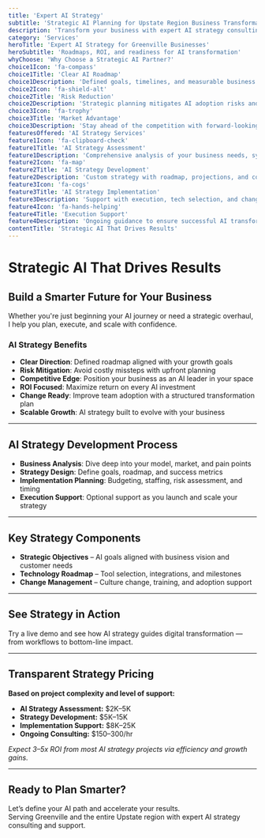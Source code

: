 ```yaml
---
title: 'Expert AI Strategy'
subtitle: 'Strategic AI Planning for Upstate Region Business Transformation'
description: 'Transform your business with expert AI strategy consulting. I develop comprehensive AI strategies that align with your business goals, optimize operations, and drive competitive advantage for Upstate region companies.'
category: 'Services'
heroTitle: 'Expert AI Strategy for Greenville Businesses'
heroSubtitle: 'Roadmaps, ROI, and readiness for AI transformation'
whyChoose: 'Why Choose a Strategic AI Partner?'
choice1Icon: 'fa-compass'
choice1Title: 'Clear AI Roadmap'
choice1Description: 'Defined goals, timelines, and measurable business outcomes'
choice2Icon: 'fa-shield-alt'
choice2Title: 'Risk Reduction'
choice2Description: 'Strategic planning mitigates AI adoption risks and resource misalignment'
choice3Icon: 'fa-trophy'
choice3Title: 'Market Advantage'
choice3Description: 'Stay ahead of the competition with forward-looking AI strategy'
featuresOffered: 'AI Strategy Services'
feature1Icon: 'fa-clipboard-check'
feature1Title: 'AI Strategy Assessment'
feature1Description: 'Comprehensive analysis of your business needs, systems, and AI opportunities'
feature2Icon: 'fa-map'
feature2Title: 'AI Strategy Development'
feature2Description: 'Custom strategy with roadmap, projections, and competitive alignment'
feature3Icon: 'fa-cogs'
feature3Title: 'AI Strategy Implementation'
feature3Description: 'Support with execution, tech selection, and change management'
feature4Icon: 'fa-hands-helping'
feature4Title: 'Execution Support'
feature4Description: 'Ongoing guidance to ensure successful AI transformation and ROI'
contentTitle: 'Strategic AI That Drives Results'
---
```


# Strategic AI That Drives Results

## Build a Smarter Future for Your Business

Whether you're just beginning your AI journey or need a strategic overhaul, I help you plan, execute, and scale with confidence.

### AI Strategy Benefits

- **Clear Direction**: Defined roadmap aligned with your growth goals
- **Risk Mitigation**: Avoid costly missteps with upfront planning
- **Competitive Edge**: Position your business as an AI leader in your space
- **ROI Focused**: Maximize return on every AI investment
- **Change Ready**: Improve team adoption with a structured transformation plan
- **Scalable Growth**: AI strategy built to evolve with your business

---

## AI Strategy Development Process

- **Business Analysis**: Dive deep into your model, market, and pain points
- **Strategy Design**: Define goals, roadmap, and success metrics
- **Implementation Planning**: Budgeting, staffing, risk assessment, and timing
- **Execution Support**: Optional support as you launch and scale your strategy

---

## Key Strategy Components

- **Strategic Objectives** – AI goals aligned with business vision and customer needs
- **Technology Roadmap** – Tool selection, integrations, and milestones
- **Change Management** – Culture change, training, and adoption support

---

## See Strategy in Action

Try a live demo and see how AI strategy guides digital transformation — from workflows to bottom-line impact.

---

## Transparent Strategy Pricing

**Based on project complexity and level of support:**

- **AI Strategy Assessment:** $2K–5K
- **Strategy Development:** $5K–15K
- **Implementation Support:** $8K–25K
- **Ongoing Consulting:** $150–300/hr

_Expect 3–5x ROI from most AI strategy projects via efficiency and growth gains._

---

## Ready to Plan Smarter?

Let’s define your AI path and accelerate your results.  
Serving Greenville and the entire Upstate region with expert AI strategy consulting and support.
